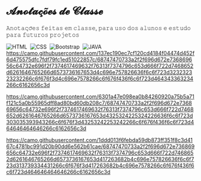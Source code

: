 # 𝓐𝓷𝓸𝓽𝓪𝓬̧𝓸̃𝓮𝓼 𝓭𝓮 𝓒𝓵𝓪𝓼𝓼𝓮

𝙰𝚗𝚘𝚝𝚊𝚌̧𝚘̃𝚎𝚜 𝚏𝚎𝚒𝚝𝚊𝚜 𝚎𝚖 𝚌𝚕𝚊𝚜𝚜𝚎, 𝚙𝚊𝚛𝚊 𝚞𝚜𝚘 𝚍𝚘𝚜 𝚊𝚕𝚞𝚗𝚘𝚜 𝚎 𝚎𝚜𝚝𝚞𝚍𝚘 𝚙𝚊𝚛𝚊 𝚏𝚞𝚝𝚞𝚛𝚘𝚜 𝚙𝚛𝚘𝚓𝚎𝚝𝚘𝚜


![HTML](https://img.shields.io/badge/-HTML-0D1117?style=for-the-badge&logo=html5&labelColor=0D1117)&nbsp;
![CSS](https://img.shields.io/badge/-CSS-0D1117?style=for-the-badge&logo=CSS3&logoColor=1572B6&labelColor=0D1117)&nbsp;
![Bootstrap](https://img.shields.io/badge/-Bootstrap-0D1117?style=for-the-badge&logo=Bootstrap&logoColor=CDA4DE&labelColor=0D1117)&nbsp;
![JAVA](https://camo.githubusercontent.com/67b5b69be4a5a807bc1f147f79a9c302e98ec32d840fce4d0273876b0429463e/68747470733a2f2f696d672e736869656c64732e696f2f7374617469632f76313f7374796c653d666f722d7468652d6261646765266d6573736167653d45636c697073652b49444526636f6c6f723d324332323535266c6f676f3d45636c697073652b494445266c6f676f436f6c6f723d464646464646266c6162656c3d)&nbsp;
https://camo.githubusercontent.com/137ec190ec7cf120cd4184f04474d452f6d475575dfc7fdf79fc1ed51022857c/68747470733a2f2f696d672e736869656c64732e696f2f7374617469632f76313f7374796c653d666f722d7468652d6261646765266d6573736167653d4c696e757826636f6c6f723d323232323232266c6f676f3d4c696e7578266c6f676f436f6c6f723d464343363234266c6162656c3d

https://camo.githubusercontent.com/6301a47e098ea0b84260920a75b5a71f121c5a0b55965dff8ad80bd60db208c7/68747470733a2f2f696d672e736869656c64732e696f2f7374617469632f76313f7374796c653d666f722d7468652d6261646765266d6573736167653d4325324225324226636f6c6f723d303035393943266c6f676f3d43253242253242266c6f676f436f6c6f723d464646464646266c6162656c3d

https://camo.githubusercontent.com/1ddd013f6febda59db873ff351f8c3d4167c4781bc991d20b90dd6e562b61cae/68747470733a2f2f696d672e736869656c64732e696f2f7374617469632f76313f7374796c653d666f722d7468652d6261646765266d6573736167653d417263682b4c696e757826636f6c6f723d313739334431266c6f676f3d417263682b4c696e7578266c6f676f436f6c6f723d464646464646266c6162656c3d
